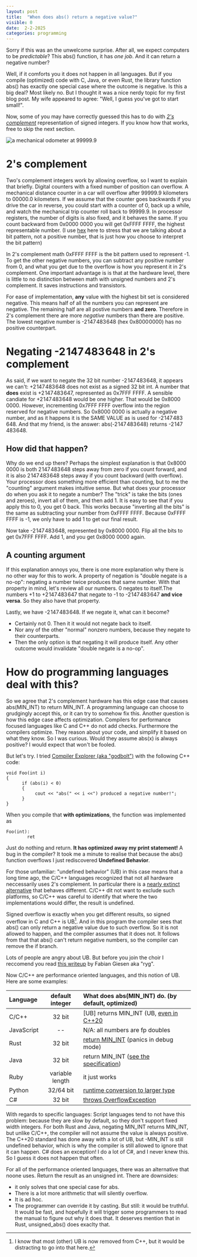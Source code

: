 ```yaml
---
layout: post
title:  "When does abs() return a negative value?"
visible: 0
date:  2-2-2025
categories: programming
---
```


Sorry if this was an the unwelcome surprise. After all, we expect computers to be _predictable_? This abs() function, it has _one job_. And it can return a negative number? 

Well, if it comforts you it does not happen in all languages. But if you compile (optimized) code with C, Java, or even Rust, the library function abs() has exactly one special case where the outcome is negative. Is this a big deal? Most likely no. But I thought it was a nice nerdy topic for my first blog post. My wife appeared to agree: "Well, I guess you've got to start small!". 

Now, some of you may have correctly guessed this has to do with _[2's complement](https://en.wikipedia.org/wiki/Two's_complement)_ representation of signed integers. If you know how that works, free to skip the next section.   


![a mechanical odometer at 99999.9](../images/Odometer_rollover.jpg)


# 2's complement

Two's complement integers work by allowing overflow, so I want to explain that briefly. Digital counters with a fixed number of position can overflow. A mechanical distance counter in a car will overflow after 99999.9 kilometers to 00000.0 kilometers. If we assume that the counter goes backwards if you drive the car in reverse, you could start with a counter of 0, back up a while, and watch the mechanical trip counter roll back to 99999.9. In processor registers, the number of digits is also fixed, and it behaves the same. If you count backward from  0x0000 0000 you will get 0xFFFF FFFF, the highest representable number. (I use [hex](https://simple.wikipedia.org/wiki/Hexadecimal) here to stress that we are talking about a bit pattern, not a positive number, that is just how you choose to interpret the bit pattern)

In 2's complement math 0xFFFF FFFF is the bit pattern used to represent -1. To get the other negative numbers, you can subtract any positive number from 0, and what you get due to the overflow is how you represent it in 2's complement. One important advantage is is that at the hardware level, there is little to no distinction between math with unsigned numbers and 2's complement. It saves instructions and transistors. 

For ease of implementation, **any** value with the highest bit set is considered negative. This means half of all the numbers you can represent are negative. The remaining half are all postive numbers **and zero**. Therefore in 2's complement there are more _negative_ numbers than there are positive. The lowest negative number is -2 147 483 648 (hex 0x8000 0000) has no positive counterpart.

# Negating -2 147 483 648 in 2's complement
As said, if we want to negate the 32 bit number -2 147 483 648, it appears we can't: +2 147 483 648 does not exist as a signed 32 bit int. A number that **does** exist is +2 147 483 647, represented as 0x7FFF FFFF. A sensible candiate for +2 147 483 648 would be one higher. That would be 0x8000 0000. However, incrementing 0x7FFF FFFF overflow into the region reserved for negative numbers. So 0x8000 0000 is actually a negative number, and as it happens it is the SAME VALUE as is used for -2 147 483 648. And that my friend, is the answer: abs(-2 147 483 648) returns -2 147 483 648. 

## How did that happen?
Why do we end up there? Perhaps the simplest explanation is that 0x8000 0000 is both 2 147 483 648 steps away from zero if you count forward, and it is also 2 147 483 648 steps away if you count backward (with overflow). Your processor does something more efficient than counting, but to me the "counting" argument makes intuitive sense.
But what does your processor do when you ask it to negate a number? The "trick" is take the bits (ones and zeroes), invert all of them, and then add 1. It is easy to see that if you apply this to 0, you get 0 back. This works because "inverting all the bits" is the same as subtracting your number from 0xFFFF FFFF. Because 0xFFFF FFFF is -1, we only have to add 1 to get our final result.

Now take -2 147 483 648, represented by 0x8000 0000. Flip all the bits to get 0x7FFF FFFF. Add 1, and you get 0x8000 0000 again.

## A counting argument
If this explanation annoys you, there is one more explanation why there is no other way for this to work. 
A property of negation is "double negate is a no-op": negating a number twice produces that same number. With that property in mind, let's review all our numbers. 0 negates to itself.The numbers +1 to +2 147 483 647 that negate to -1 to -2 147 483 647 **and vice versa**. So they also have that property. 

Lastly, we have -2 147 483 648. If we negate it, what can it become?
 - Certainly not 0. Then it it would not negate back to itself.
 - Nor any of the other "normal" nonzero numbers, because they negate to their counterparts.
 - Then the only option is that negating it will produce itself. Any other outcome would invalidate "double negate is a no-op". 

# How do programming languages deal with this?
So we agree that 2's complement hardware has this edge case that causes abs(MIN_INT) to return MIN_INT. A programming language can choose to grudgingly accept this, or it can try to somehow fix this. Another question is how this edge case affects optimization. 
Compilers for performance focused languages like C and C++ do not add checks. Furthermore the compilers optimize. They reason about your code, and simplify it based on what they know. So I was curious. Would they assume abs(x) is always positive? I would expect that won't be fooled. 

But let's try.  I tried [Compiler Explorer (aka "godbolt")](https://abs.godbolt.org/z/YTETW4rY8) with the following C++ code:

    void Foo(int i)
    {
          if (abs(i) < 0)
          {
               cout << "abs(" << i <<") produced a negative number!";
          }
    }

When you compile that **with optimizations**, the function was implemented as 

    Foo(int):
            ret

Just do nothing and return. **It has optimized away my print statement!** A bug in the compiler? 
It took me a minute to realise that because the abs() function overflows I just rediscovered **Undefined Behavior**.

For those unfamiliar: "undefined behavior" (UB) in this case means that a long time ago, the C/C++ languages recognized that not all hardware neccessarily uses 2's complement. In particular there is a [nearly extinct alternative](https://en.wikipedia.org/wiki/Ones'_complement) that behaves different. C/C++ dit not want to exclude such platforms, so C/C++ was careful to identify that where the two implementations would differ, the result is undefined.  

Signed overflow is exactly when you get different results, so signed overflow in C and C++ is UB[^1]. And in this program the compiler sees that abs() can only return a negative value due to such overflow. So it is not allowed to happen, and the compiler assumes that it does not. It follows from that that abs() can't return negative numbers, so the compiler can remove the if branch.

Lots of people are angry about UB. But before you join the choir I reccomend you read [this writeup](https://gist.github.com/rygorous/e0f055bfb74e3d5f0af20690759de5a7#file-gistfile1-txt) by Fabian Giesen aka "ryg". 

Now C/C++ are performance oriented languages, and this notion of UB. Here are some examples:

| Language | default integer | What does abs(MIN_INT) do. (by default, optimized) |
|:--------|:-------:|:-------|
| C/C++   | 32 bit   | [UB] returns MIN_INT (UB, [even in C++20](https://stackoverflow.com/a/57363573) |
| JavaScript | --  |  N/A: all numbers are fp doubles |
| Rust    | 32 bit   | [return MIN_INT](https://doc.rust-lang.org/stable/std/primitive.i32.html#method.abs)  (panics in debug mode) |
| Java    | 32 bit   | return MIN_INT  ([see the specification](https://docs.oracle.com/javase/8/docs/api/java/lang/Math.html#abs-int-)) |
| Ruby    | variable length   | it just works |
| Python    | 32/64 bit | [runtime conversion to larger type](https://peps.python.org/pep-0237/) |
| C#    | 32 bit   | [throws OverflowException](https://learn.microsoft.com/en-us/dotnet/api/system.math.abs?view=netstandard-2.1#system-math-abs(system-int32))   |
 
With regards to specific languages: 
Script languages tend to not have this problem: because they are slow by default, so they don't support fixed width integers. 
For both Rust and Java, negating MIN_INT returns MIN_INT, but unlike C/C++, the compiler will not assume the value is always positive.
The C++20 standard has done away with a lot of UB, but -MIN_INT is still undefined behavior, which is why the compiler is still allowed to ignore that it can happen. 
C# does an exception! I do a lot of C#, and I never knew this. So I guess it does not happen that often. 

For all of the performance oriented languages, there was an alternative that noone uses. Return the result as an unsigned int. 
There are downsides: 
 * it only solves that one special case for abs.
 * There is a lot more arithmetic that will silently overflow.
 * It is ad hoc.
 * The programmer can override it by casting.
But still: it would be truthful. It would be fast, and hopefully it will trigger some programmers to read the manual to figure out why it does that.  It  deserves mention that in Rust, unsigned_abs() does exaclty that.

 [^1]: I know that most (other) UB is now removed from C++, but it would be distracting to go into that here.
 [^2]:  A more lighthearted explanation: Causing "Undefined behavior" is like randomly activating the [Improbabilty drive](https://hitchhikers.fandom.com/wiki/Infinite_Improbability_Drive). "Without proper programming **anything** could happen!" - Zaphod Beeblebrox. 
 




